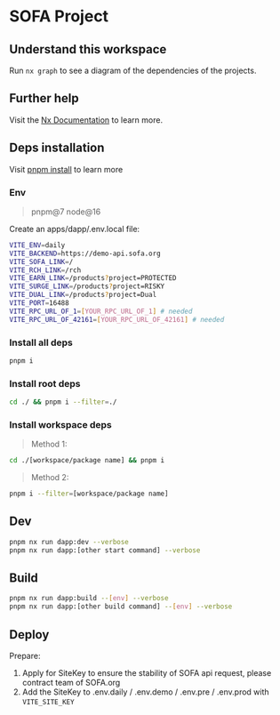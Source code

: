 # SOFA Project

## Understand this workspace

Run `nx graph` to see a diagram of the dependencies of the projects.

## Further help

Visit the [Nx Documentation](https://nx.dev) to learn more.

## Deps installation

Visit [pnpm install](https://pnpm.io/cli/install) to learn more

### Env

> pnpm@7
> node@16

Create an apps/dapp/.env.local file:

```bash
VITE_ENV=daily
VITE_BACKEND=https://demo-api.sofa.org
VITE_SOFA_LINK=/
VITE_RCH_LINK=/rch
VITE_EARN_LINK=/products?project=PROTECTED
VITE_SURGE_LINK=/products?project=RISKY
VITE_DUAL_LINK=/products?project=Dual
VITE_PORT=16488
VITE_RPC_URL_OF_1=[YOUR_RPC_URL_OF_1] # needed
VITE_RPC_URL_OF_42161=[YOUR_RPC_URL_OF_42161] # needed
```

### Install all deps

```bash
pnpm i
```

### Install root deps

```bash
cd ./ && pnpm i --filter=./
```

### Install workspace deps

> Method 1:

```bash
cd ./[workspace/package name] && pnpm i
```

> Method 2:

```bash
pnpm i --filter=[workspace/package name]
```

## Dev

```bash
pnpm nx run dapp:dev --verbose
pnpm nx run dapp:[other start command] --verbose
```

## Build

```bash
pnpm nx run dapp:build --[env] --verbose
pnpm nx run dapp:[other build command] --[env] --verbose
```

## Deploy

Prepare:

1. Apply for SiteKey to ensure the stability of SOFA api request, please contract team of SOFA.org
2. Add the SiteKey to .env.daily / .env.demo / .env.pre / .env.prod with `VITE_SITE_KEY`
